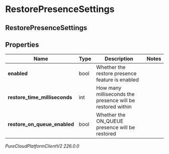 # RestorePresenceSettings

## RestorePresenceSettings

## Properties

|Name | Type | Description | Notes|
|------------ | ------------- | ------------- | -------------|
| **enabled** | bool | Whether the restore presence feature is enabled | |
| **restore_time_milliseconds** | int | How many milliseconds the presence will be restored within | |
| **restore_on_queue_enabled** | bool | Whether the ON_QUEUE presence will be restored | |



_PureCloudPlatformClientV2 226.0.0_
